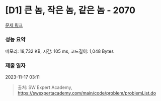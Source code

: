 # [D1] 큰 놈, 작은 놈, 같은 놈 - 2070 

[문제 링크](https://swexpertacademy.com/main/code/problem/problemDetail.do?contestProbId=AV5QQ6qqA40DFAUq) 

### 성능 요약

메모리: 18,732 KB, 시간: 105 ms, 코드길이: 1,048 Bytes

### 제출 일자

2023-11-17 03:11



> 출처: SW Expert Academy, https://swexpertacademy.com/main/code/problem/problemList.do